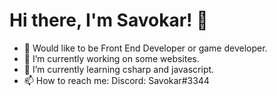 # Hi there, I'm Savokar! 👋

<!--
**Savokar/Savokar** is a ✨ _special_ ✨ repository because its `README.md` (this file) appears on your GitHub profile.

Here are some ideas to get you started:
-->
- 📢 Would like to be Front End Developer or game developer.
- 🔭 I’m currently working on some websites.
- 🌱 I’m currently learning csharp and javascript.
- 📫 How to reach me: Discord: Savokar#3344

